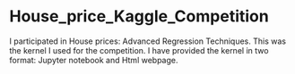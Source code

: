 # House_price_Kaggle_Competition

I participated in House prices: Advanced Regression Techniques. This was the kernel I used for the competition. I have provided the kernel in two format: Jupyter notebook and Html webpage.
